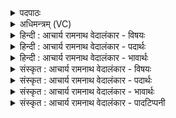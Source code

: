 <details><summary>पदपाठः</summary>

प्र। ह꣣ꣳसा꣡सः꣢। तृ꣣प꣡ला꣢। व꣣ग्नु꣢म्। अ꣡च्छ꣢꣯। अ꣣मा꣢त्। अ꣡स्त꣢꣯म्। वृ꣡ष꣢꣯गणाः। वृ꣡ष꣢꣯। ग꣣णाः। अयासुः। अङ्गोषि꣡ण꣢म्। प꣡व꣢꣯मानम्। स꣡खा꣢꣯यः। स। खा꣣यः। दुर्म꣡र्ष꣢म्। दुः꣣। म꣡र्ष꣢꣯म्। बा꣣ण꣢म्। प्र। व꣣दन्ति। साक꣢म्। १११७।
</details>

<details><summary>अधिमन्त्रम् (VC)</summary>

- पवमानः सोमः
- वृषगणो वासिष्ठः
- त्रिष्टुप्
- धैवतः
</details>

<details><summary>हिन्दी : आचार्य रामनाथ वेदालंकार - विषयः</summary>

कैसे शिष्य कैसे आचार्य के पास विद्या पढ़ने के लिए जाते हैं,यह अगले मन्त्र में कहा गया है।
</details>

<details><summary>हिन्दी : आचार्य रामनाथ वेदालंकार - पदार्थः</summary>

पदार्थान्वयभाषाः -  (तृपला) शीघ्रकारी, (वृषगणाः) धार्मिक गणवाले, (हंसासः) हंसों के समान नीरक्षीर विवेकी, निर्मल हृदयवाले छात्र (अमात्) विद्याबल प्राप्त करने के हेतु से (वग्नुम् अच्छ) वाचस्पति आचार्य के प्रति (अस्तम्) गुरुकुलरूप घर में (अयासुः) जाते हैं। (सखाय) सहाध्यायी वे (साकम्) एक साथ मिलकर (अङ्गोषिणम्) वेदों का आघोष करनेवाले, (पवमानम्) ह्रदयों को पवित्र करनेवाले, (दुर्मर्षम्) दुर्धर्ष, (वाणम्) सेवनीय आचार्य को (प्रवदन्ति) पढ़ाने के लिए निवेदन करते हैं ॥२॥ यहाँ ‘हंसासः’ में लुप्तोपमा है। वाणीवाचक ‘वग्नु’ शब्द लक्षणावृत्ति से ‘वाचस्पति’ अर्थ को लक्षित करता है, जिसमें वाणी पर अधिकार का अतिशय व्यङ्ग्य है ॥२॥
</details>

<details><summary>हिन्दी : आचार्य रामनाथ वेदालंकार - भावार्थः</summary>

भावार्थभाषाः -  सुयोग्य गुरुजन सुयोग्य शिष्यों को जब पा लेते हैं,तभी दोनों यशस्वी होते हैं ॥२॥
</details>

<details><summary>संस्कृत : आचार्य रामनाथ वेदालंकार - विषयः</summary>

अथ कीदृशाः शिष्याः कीदृशमाचार्यं प्रति विद्याध्ययनाय गच्छन्तीत्याह।
</details>

<details><summary>संस्कृत : आचार्य रामनाथ वेदालंकार - पदार्थः</summary>

पदार्थान्वयभाषाः -  (तृपला) शीघ्रकारिणः। [तृपल इति क्षिप्रनाम। निरु० ५।१२। सुपां सुलुक्० अ० ७।१।३९ इति जसः आकारादेशः] (वृषगणाः) वृषः धार्मिकः गणो येषां तथाविधाः (हंसासः) हंससदृशाः नीरक्षीरविवेकिनो निर्मलहृदयाः छात्राः (अमात्) बलाद्धेतोः, विद्याबलं प्राप्तुमित्यर्थः। [अम इति बलनाम। निरु० १०।२१।] (वग्नुम् अच्छ) वाचस्पतिम् आचार्यं प्रति। [वग्नुः इति वाङ्नाम। निघं० १।११, लक्षणया वाचस्पतिर्गृह्यते।] (अस्तम्) गृहम्, गुरुकुलम् (प्र अयासुः) प्र गच्छन्ति। (सखायः) सहाध्यायिनः ते (साकम्) सार्धं मिलित्वा (अङ्गोषिणम्) वेदानाम् आघोषकर्तारम्। [आङ्गूषः स्तोम आघोषः। निरु० ५।११।] (पवमानम्) हृदयानि पवित्रयन्तम्, (दुर्मर्षम्) दुर्धर्षम् (वाणम्२) संभजनीयम् आचार्यम्। [वन संभक्तौ, वन्यते सेव्यते इति वाणः।] (प्र वदन्ति) अध्यापनाय निवेदयन्ति ॥२॥ अत्र हंसासः इति लुप्तोपमम्। वाग्वाचको वग्नुशब्दो लक्षणावृत्त्या वाचस्पतिं लक्षयति, वाग्मित्वातिशयो व्यङ्ग्यः ॥२॥
</details>

<details><summary>संस्कृत : आचार्य रामनाथ वेदालंकार - भावार्थः</summary>

भावार्थभाषाः -  सुयोग्या गुरवः सुयोग्यान् शिष्यान् यदा प्राप्नुवन्ति तदैवोभये कीर्तिमन्तः सञ्जायन्ते ॥२॥
</details>

<details><summary>संस्कृत : आचार्य रामनाथ वेदालंकार - पादटिप्पनी</summary>

टिप्पणी:   १. ऋ० ९।९७।८, ‘तृ॑पलं॑ म॒न्यु॒मच्छा॒’ इति पूर्वार्द्धे, ‘आ॒ङ्गू॒ष्यं  पव॑मानं॒ सखा॑यो दु॒र्मर्षसा॒कं प्र व॑दन्ति वा॒णम्’ इति चोत्तरार्द्धे पाठः। २. पवमानं सोममुद्दिश्य वाणं वाद्यविशेषं साकं सहैव प्रवदन्ति प्रवादयन्ति, तदुपलक्षितं गानं कुर्वन्तीत्यर्थः इति सा०। वाणं वादित्रविशेषम्, यथा वाणस्य शततन्त्रीकस्य जायते शब्दः तद्वत् सोमस्य जायमानस्य महान् शब्दः इति वि०।
</details>